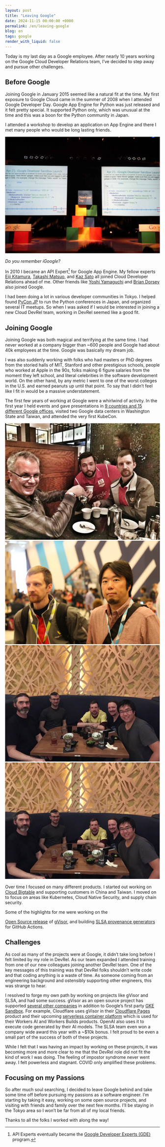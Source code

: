 ```yaml
---
layout: post
title: "Leaving Google"
date: 2024-11-15 00:00:00 +0000
permalink: /en/leaving-google
blog: en
tags: google
render_with_liquid: false
---
```


Today is my last day as a Google employee. After nearly 10 years working on the
Google Cloud Developer Relations team, I’ve decided to step away and pursue
other challenges.

## Before Google

Joining Google in January 2015 seemed like a natural fit at the time. My first
exposure to Google Cloud came in the summer of 2008 when I attended Google
Developer Day. Google App Engine for Python was just released and it felt
pretty special. It supported Python only, which was unusual at the time and
this was a boon for the Python community in Japan.

I attended a workshop to develop an application on App Engine and there I met
many people who would be long lasting friends.

![Google Developer Day 2008](/assets/images/2024-11-15-leaving-google/google-developer-day-2008.jpg "Google Developer Day 2008")

*Do you remember iGoogle?*

In 2010 I became an API Expert[^1] for Google App Engine. My fellow experts
[Eiji Kitamura](https://twitter.com/agektmr),
[Takashi Matsuo](https://twitter.com/tmatsuo), and
[Kaz Sato](https://twitter.com/kazunori_279) all joined Cloud Developer
Relations ahead of me. Other friends like
[Yoshi Yamaguchi](https://twitter.com/ymotongpoo) and
[Brian Dorsey](https://twitter.com/briandorsey) also joined Google.

I had been doing a lot in various developer communities in Tokyo. I helped
found [PyCon JP](https://www.pycon.jp/) to run the Python conferences in Japan,
and organized several IT meetups. So when I was asked if I would be interested
in joining a new Cloud DevRel team, working in DevRel seemed like a good fit.


## Joining Google

Joining Google was both magical and terrifying at the same time. I had never
worked at a company bigger than ~600 people and Google had about 40k employees
at the time. Google was basically my dream job.

I was also suddenly working with folks who had masters or PhD degrees from the
storied halls of MIT, Stanford and other prestigious schools, people who worked
at Apple in the 90s, folks making 6 figure salaries from the moment they left
school, and literal celebrities in the software development world. On the other
hand, by any metric I went to one of the worst colleges in the U.S. and earned
peanuts up until that point. To say that I didn’t feel like I fit in would be a
massive understatement.

The first few years of working at Google were a whirlwind of activity. In the
first year I held events and gave presentations in
[9 countries and 15 different Google offices](https://www.ianlewis.org/en/looking-back-my-first-year-google),
visited two Google data centers in Washington State and Taiwan, and attended
the very first KubeCon.


![Coffee with Googlers](/assets/images/2024-11-15-leaving-google/coffee-with-googlers.jpg "Coffee with Googlers")
![Me and Kaz](/assets/images/2024-11-15-leaving-google/ian-and-kaz.jpg "Me and Kaz")
![Eating out after KubeCon 2015](/assets/images/2024-11-15-leaving-google/kubecon-2015.jpg "Eating out after KubeCon 2015")
![Me and Monotaro at PyCon JP 2015](/assets/images/2024-11-15-leaving-google/kubecon-2015.jpg "Me and Monotaro at PyCon JP 2015")

Over time I focused on many different products. I started out working on
[Cloud Bigtable](https://cloud.google.com/bigtable?hl=en) and supporting
customers in China and Taiwan. I moved on to focus on areas like Kubernetes,
Cloud Native Security, and supply chain security.

Some of the highlights for me were working on the

[Open Source release](https://www.youtube.com/watch?v=TJJT8wc0T_c) of
[gVisor](https://gvisor.dev/), and building
[SLSA provenance generators](https://github.com/slsa-framework/slsa-github-generator)
for GitHub Actions.


## Challenges

As cool as many of the projects were at Google, it didn’t take long before I
felt limited by my role in DevRel. As our team expanded I attended training
from one of our new colleagues joining another DevRel team. One of the key
messages of this training was that DevRel folks shouldn’t write code and that
coding anything is a waste of time. As someone coming from an engineering
background and ostensibly supporting other engineers, this was strange to hear.

I resolved to forge my own path by working on projects like gVisor and SLSA,
and had some success. gVisor as an open source project has supported
[several other companies](https://gvisor.dev/users/) in addition to Google’s
first party [GKE Sandbox](https://cloud.google.com/kubernetes-engine/docs/concepts/sandbox-pods).
For example, Cloudflare uses gVisor in their
[Cloudflare Pages](https://blog.cloudflare.com/cloudflare-pages-build-improvements/)
product and their upcoming
[serverless container platform](https://blog.cloudflare.com/container-platform-preview/)
which is used for their Workers AI and Workers Builds products. OpenAI also uses it to
execute code generated by their AI models. The SLSA team even won a company wide award
this year with a ~$10k bonus. I felt proud to be even a small part of the success of
both of these projects.

While I felt that I was having an impact by working on these projects, it was
becoming more and more clear to me that the DevRel role did not fit the kind of
work I was doing. The feeling of impostor syndrome never went away. I felt
powerless and stagnant. COVID only amplified these problems.

## Focusing on my Passions

So after much soul searching, I decided to leave Google behind and take some
time off before pursuing my passions as a software engineer. I’m starting by
taking it easy, working on some open source projects, and visiting with friends
and family over the next few months. I’ll be staying in the Tokyo area so I
won’t be far from all of my local friends.

Thanks to all the folks I worked with along the way!

[^1]: API Experts eventually became the [Google Developer Experts (GDE)](https://developers.google.com/community/experts) program.
